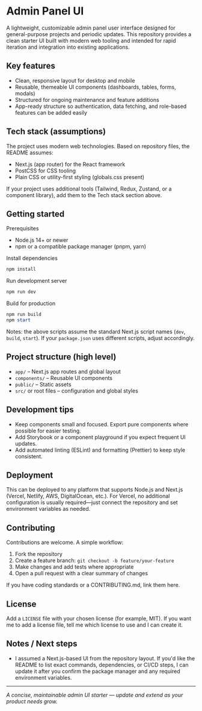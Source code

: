 # Admin Panel UI

A lightweight, customizable admin panel user interface designed for general-purpose projects and periodic updates. This repository provides a clean starter UI built with modern web tooling and intended for rapid iteration and integration into existing applications.

## Key features

- Clean, responsive layout for desktop and mobile
- Reusable, themeable UI components (dashboards, tables, forms, modals)
- Structured for ongoing maintenance and feature additions
- App-ready structure so authentication, data fetching, and role-based features can be added easily

## Tech stack (assumptions)

The project uses modern web technologies. Based on repository files, the README assumes:

- Next.js (app router) for the React framework
- PostCSS for CSS tooling
- Plain CSS or utility-first styling (globals.css present)

If your project uses additional tools (Tailwind, Redux, Zustand, or a component library), add them to the Tech stack section above.

## Getting started

Prerequisites

- Node.js 14+ or newer
- npm or a compatible package manager (pnpm, yarn)

Install dependencies

```powershell
npm install
```

Run development server

```powershell
npm run dev
```

Build for production

```powershell
npm run build
npm start
```

Notes: the above scripts assume the standard Next.js script names (`dev`, `build`, `start`). If your `package.json` uses different scripts, adjust accordingly.

## Project structure (high level)

- `app/` – Next.js app routes and global layout
- `components/` – Reusable UI components
- `public/` – Static assets
- `src/` or root files – configuration and global styles

## Development tips

- Keep components small and focused. Export pure components where possible for easier testing.
- Add Storybook or a component playground if you expect frequent UI updates.
- Add automated linting (ESLint) and formatting (Prettier) to keep style consistent.

## Deployment

This can be deployed to any platform that supports Node.js and Next.js (Vercel, Netlify, AWS, DigitalOcean, etc.). For Vercel, no additional configuration is usually required—just connect the repository and set environment variables as needed.

## Contributing

Contributions are welcome. A simple workflow:

1. Fork the repository
2. Create a feature branch: `git checkout -b feature/your-feature`
3. Make changes and add tests where appropriate
4. Open a pull request with a clear summary of changes

If you have coding standards or a CONTRIBUTING.md, link them here.

## License

Add a `LICENSE` file with your chosen license (for example, MIT). If you want me to add a license file, tell me which license to use and I can create it.

## Notes / Next steps

- I assumed a Next.js-based UI from the repository layout. If you'd like the README to list exact commands, dependencies, or CI/CD steps, I can update it after you confirm the package manager and any required environment variables.

---

_A concise, maintainable admin UI starter — update and extend as your product needs grow._
